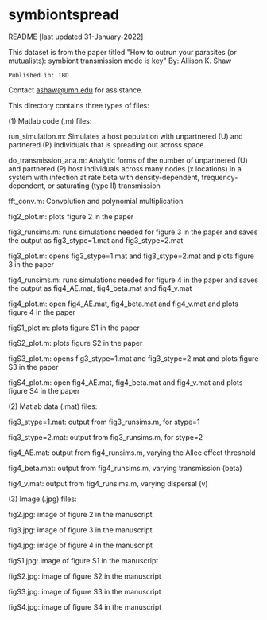 # symbiontspread

README [last updated 31-January-2022]

This dataset is from the paper titled
    "How to outrun your parasites (or mutualists): symbiont transmission mode is key"
    By: Allison K. Shaw

    Published in: TBD

Contact ashaw@umn.edu for assistance.

This directory contains three types of files:


(1) Matlab code (.m) files:

  run_simulation.m: Simulates a host population with unpartnered (U) and partnered (P)
     individuals that is spreading out across space.

  do_transmission_ana.m: Analytic forms of the number of unpartnered (U) and
      partnered (P) host individuals across many nodes (x locations) in a system with
      infection at rate beta with density-dependent, frequency-dependent, or
      saturating (type II) transmission
   
  fft_conv.m: Convolution and polynomial multiplication

  fig2_plot.m: plots figure 2 in the paper

  fig3_runsims.m: runs simulations needed for figure 3 in the paper and saves the
    output as fig3_stype=1.mat and fig3_stype=2.mat

  fig3_plot.m: opens fig3_stype=1.mat and fig3_stype=2.mat and plots figure 3 in the
     paper

  fig4_runsims.m: runs simulations needed for figure 4 in the paper and saves the
    output as fig4_AE.mat, fig4_beta.mat and fig4_v.mat

  fig4_plot.m: open fig4_AE.mat, fig4_beta.mat and fig4_v.mat and plots figure 4 in
    the paper
    
  figS1_plot.m: plots figure S1 in the paper
    
  figS2_plot.m: plots figure S2 in the paper
    
  figS3_plot.m: opens fig3_stype=1.mat and fig3_stype=2.mat and plots figure S3 in
     the paper
   
  figS4_plot.m: open fig4_AE.mat, fig4_beta.mat and fig4_v.mat and plots figure S4
    in the paper
    
 (2) Matlab data (.mat) files:

  fig3_stype=1.mat: output from fig3_runsims.m, for stype=1
  
  fig3_stype=2.mat: output from fig3_runsims.m, for stype=2
  
  fig4_AE.mat: output from fig4_runsims.m, varying the Allee effect threshold
  
  fig4_beta.mat: output from fig4_runsims.m, varying transmission (beta)
  
  fig4_v.mat: output from fig4_runsims.m, varying dispersal (v)
  
 
(3) Image (.jpg) files:
 
  fig2.jpg: image of figure 2 in the manuscript
  
  fig3.jpg: image of figure 3 in the manuscript
  
  fig4.jpg: image of figure 4 in the manuscript
 
  figS1.jpg: image of figure S1 in the manuscript

  figS2.jpg: image of figure S2 in the manuscript

  figS3.jpg: image of figure S3 in the manuscript

  figS4.jpg: image of figure S4 in the manuscript

